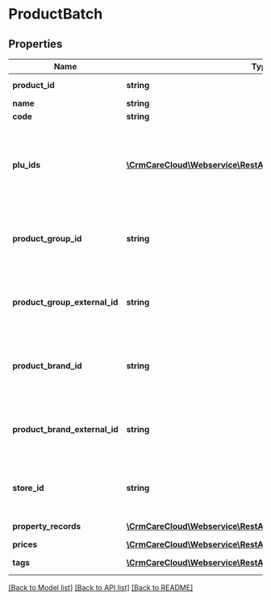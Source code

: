 # ProductBatch

## Properties
Name | Type | Description | Notes
------------ | ------------- | ------------- | -------------
**product_id** | **string** | The unique ID of the product. | [optional] 
**name** | **string** | Name of the product. | 
**code** | **string** | Code of the product. | [optional] 
**plu_ids** | [**\CrmCareCloud\Webservice\RestApi\Client\Model\PluId[]**](PluId.md) | An array of all available pluIDs from the particular product lists (default is Product ID from Global product list (consist cleaned data - unique ID of every product across all POS systems)). | 
**product_group_id** | **string** | The unique ID of the product group. If &#x60;product_group_external_id&#x60; is also set, both parameters have to represent the same product group. | [optional] 
**product_group_external_id** | **string** | The unique external ID of the product group. If &#x60;product_group_id&#x60; is also set, both parameters have to represent the same product group. | [optional] 
**product_brand_id** | **string** | The unique ID of the product brand. If &#x60;product_brand_external_id&#x60; is also set, both parameters have to represent the same product brand. | [optional] 
**product_brand_external_id** | **string** | The unique external ID of the product brand. If &#x60;product_brand_id&#x60; is also set, both parameters have to represent the same product brand. | [optional] 
**store_id** | **string** | The unique ID of the store where the product group is valid. The product group is global if this value is not set. | [optional] 
**property_records** | [**\CrmCareCloud\Webservice\RestApi\Client\Model\PropertyRecord[]**](PropertyRecord.md) | List of an additional properties. | [optional] 
**prices** | [**\CrmCareCloud\Webservice\RestApi\Client\Model\Price[]**](Price.md) |  | [optional] 
**tags** | [**\CrmCareCloud\Webservice\RestApi\Client\Model\Tag[]**](Tag.md) | List of tags assigned to the product. | [optional] 

[[Back to Model list]](../../README.md#documentation-for-models) [[Back to API list]](../../README.md#documentation-for-api-endpoints) [[Back to README]](../../README.md)

